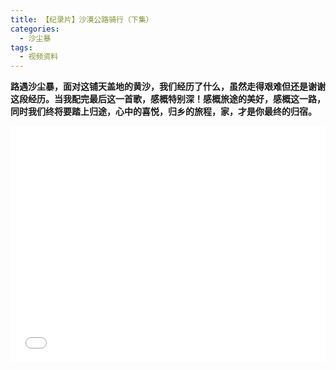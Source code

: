 ```yaml
---
title: 【纪录片】沙漠公路骑行（下集）
categories:
  - 沙尘暴
tags:
  - 视频资料
---
```

**路遇沙尘暴，面对这铺天盖地的黄沙，我们经历了什么，虽然走得艰难但还是谢谢这段经历。当我配完最后这一首歌，感概特别深！感概旅途的美好，感概这一路，同时我们终将要踏上归途，心中的喜悦，归乡的旅程，家，才是你最终的归宿。**
<div style="position:relative; padding-bottom:75%; width:100%; height:0">
    <iframe src="//player.bilibili.com/player.html?aid=42420703&bvid=BV1fb411k7AC&cid=74440574&page=1" scrolling="no" border="0" frameborder="no" framespacing="0" allowfullscreen="true" style="position:absolute; height: 100%; width: 100%;"></iframe>
</div>